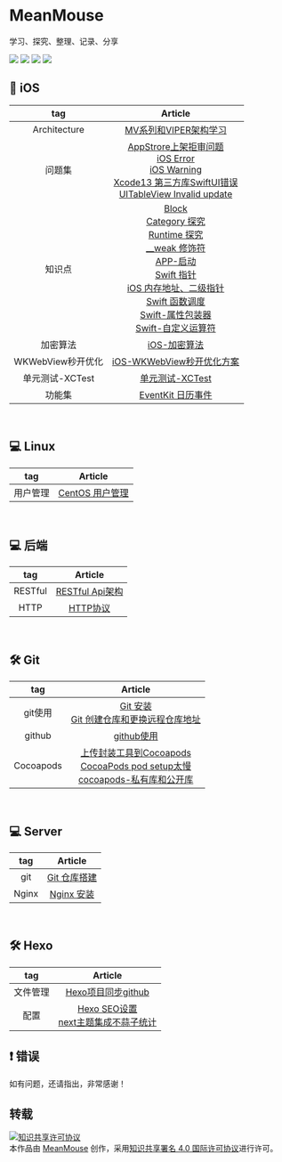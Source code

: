 # MeanMouse
学习、探究、整理、记录、分享

<img src="https://img.shields.io/badge/platform-iOS-%23222222.svg"> <img src="https://img.shields.io/badge/language-Objective--C-%23ff824c.svg"> <img src="https://img.shields.io/badge/language-Swift-%2378c504.svg"> <img src="https://img.shields.io/badge/platform-Linux-%23222222.svg">
## 📱  iOS

| tag | Article |
|:-------:|:------:|
| Architecture |[MV系列和VIPER架构学习](https://github.com/MeanMouse/blog/blob/master/contents/iOS/MV系列和VIPER架构学习.md)|
| 问题集 | [AppStrore上架拒审问题](https://github.com/MeanMouse/blog/blob/master/contents/iOS/AppStrore上架拒审问题.md) <br> [iOS Error](https://github.com/MeanMouse/blog/blob/master/contents/iOS/iOS-Error.md) <br> [iOS Warning](https://github.com/MeanMouse/blog/blob/master/contents/iOS/iOS-Warning.md) <br> [Xcode13 第三方库SwiftUI错误](https://github.com/MeanMouse/blog/blob/master/contents/iOS/Xcode13%20%E7%AC%AC%E4%B8%89%E6%96%B9%E5%BA%93SwiftUI%E9%94%99%E8%AF%AF.md) <br> [UITableView Invalid update](https://github.com/MeanMouse/blog/blob/master/contents/iOS/UITableView%20Invalid%20update.md) |
| 知识点 | [Block](https://github.com/MeanMouse/blog/blob/master/contents/iOS/Block.md) <br> [Category 探究](https://github.com/MeanMouse/blog/blob/master/contents/iOS/Category-探究.md) <br> [Runtime 探究](https://github.com/MeanMouse/blog/blob/master/contents/iOS/Runtime-探究.md) <br> [__weak 修饰符](https://github.com/MeanMouse/blog/blob/master/contents/iOS/weak-%E4%BF%AE%E9%A5%B0%E7%AC%A6.md) <br> [APP-启动](https://github.com/MeanMouse/blog/blob/master/contents/iOS/APP-%E5%90%AF%E5%8A%A8.md) <br> [Swift 指针](https://github.com/MeanMouse/blog/blob/master/contents/iOS/Swift-%E6%8C%87%E9%92%88.md) <br> [iOS 内存地址、二级指针](https://github.com/MeanMouse/blog/blob/master/contents/iOS/iOS-%E5%86%85%E5%AD%98%E5%9C%B0%E5%9D%80%E3%80%81%E4%BA%8C%E7%BA%A7%E6%8C%87%E9%92%88.md) <br> [Swift 函数调度](https://github.com/MeanMouse/blog/blob/master/contents/iOS/Swift-%E5%87%BD%E6%95%B0%E8%B0%83%E5%BA%A6.md) <br> [Swift-属性包装器](https://github.com/MeanMouse/blog/blob/master/contents/iOS/Swift-%E5%B1%9E%E6%80%A7%E5%8C%85%E8%A3%85%E5%99%A8.md) <br> [Swift-自定义运算符](https://github.com/MeanMouse/blog/blob/master/contents/iOS/Swift-%E8%87%AA%E5%AE%9A%E4%B9%89%E8%BF%90%E7%AE%97%E7%AC%A6.md) |
| 加密算法 | [iOS-加密算法](https://github.com/MeanMouse/blog/blob/master/contents/iOS/iOS-%E5%8A%A0%E5%AF%86%E7%AE%97%E6%B3%95.md) |
| WKWebView秒开优化 | [iOS-WKWebView秒开优化方案](https://github.com/MeanMouse/blog/blob/master/contents/iOS/iOS-WKWebView%E7%A7%92%E5%BC%80%E4%BC%98%E5%8C%96%E6%96%B9%E6%A1%88.md) |
| 单元测试-XCTest | [单元测试-XCTest](https://github.com/MeanMouse/blog/blob/master/contents/iOS/%E5%8D%95%E5%85%83%E6%B5%8B%E8%AF%95-XCTest.md) |
| 功能集 | [EventKit 日历事件](https://github.com/MeanMouse/blog/blob/master/contents/iOS/EventKit-日历事件.md) |

<br>

## 💻  Linux
| tag | Article |
|:-------:|:------:|
| 用户管理 | [CentOS 用户管理](https://github.com/MeanMouse/blog/blob/master/contents/Linux/CentOS-用户管理.md) |


<br>

## 💻  后端
| tag | Article |
|:-------:|:------:|
| RESTful | [RESTful Api架构](https://github.com/MeanMouse/blog/blob/master/contents/%E5%90%8E%E7%AB%AF/RESTful%20Api%E6%9E%B6%E6%9E%84.md) |
| HTTP | [HTTP协议](https://github.com/MeanMouse/blog/blob/master/contents/%E5%90%8E%E7%AB%AF/HTTP%E5%8D%8F%E8%AE%AE.md) |


<br>

## 🛠  Git

| tag | Article |
|:-------:|:------:|
| git使用 | [Git 安装](https://github.com/MeanMouse/blog/blob/master/contents/Git/Git-安装.md) <br> [Git 创建仓库和更换远程仓库地址](https://github.com/MeanMouse/blog/blob/master/contents/Git/Git-创建仓库和更换远程仓库地址.md) |
| github | [github使用](https://github.com/MeanMouse/blog/blob/master/contents/Git/github使用.md) |
|Cocoapods| [上传封装工具到Cocoapods](https://github.com/MeanMouse/blog/blob/master/contents/Git/%E4%B8%8A%E4%BC%A0%E5%B0%81%E8%A3%85%E5%B7%A5%E5%85%B7%E5%88%B0Cocoapods.md) <br> [CocoaPods pod setup太慢](https://github.com/MeanMouse/blog/blob/master/contents/Git/CocoaPods-pod-setup%E5%A4%AA%E6%85%A2.md) <br> [cocoapods-私有库和公开库](https://github.com/MeanMouse/blog/blob/master/contents/Git/cocoapods-%E7%A7%81%E6%9C%89%E5%BA%93%E5%92%8C%E5%85%AC%E5%BC%80%E5%BA%93.md)|


<br>

## 💻  Server

| tag | Article |
|:-------:|:------:|
| git | [Git 仓库搭建](https://github.com/MeanMouse/blog/blob/master/contents/Server/Git-仓库搭建.md) |
| Nginx | [Nginx 安装](https://github.com/MeanMouse/blog/blob/master/contents/Server/Nginx-安装.md) |


<br>

## 🛠  Hexo
| tag | Article |
|:-------:|:------:|
| 文件管理 | [Hexo项目同步github](https://github.com/MeanMouse/blog/blob/master/contents/hexo/Hexo项目同步github.md) |
| 配置 | [Hexo SEO设置](https://github.com/MeanMouse/blog/blob/master/contents/hexo/Hexo-SEO设置.md) <br> [next主题集成不蒜子统计](https://github.com/MeanMouse/blog/blob/master/contents/hexo/next主题集成不蒜子统计.md) |


## ❗️ 错误
如有问题，还请指出，非常感谢！

## 转载

<a rel="license" href="http://creativecommons.org/licenses/by/4.0/"><img alt="知识共享许可协议" style="border-width:0" src="https://i.creativecommons.org/l/by/4.0/88x31.png" /></a><br />本<span xmlns:dct="http://purl.org/dc/terms/" href="http://purl.org/dc/dcmitype/Text" rel="dct:type">作品</span>由 <a xmlns:cc="http://creativecommons.org/ns#" href="https://github.com/MeanMouse/Blog" property="cc:attributionName" rel="cc:attributionURL">MeanMouse</a> 创作，采用<a rel="license" href="http://creativecommons.org/licenses/by/4.0/">知识共享署名 4.0 国际许可协议</a>进行许可。
